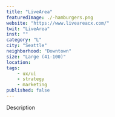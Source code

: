 ```yaml
---
title: "LiveArea"
featuredImage: ./-hamburgers.png
website: "https://www.liveareacx.com/"
twit: "LiveArea"
inst: ""
category: "L"
city: "Seattle"
neighborhood: "Downtown"
size: "Large (41-100)"
location: 
tags:
    - ux/ui
    - strategy
    - marketing
published: false
---
```


Description

